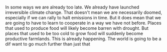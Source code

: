 In some ways we are already too late. We already have launched irreversible climate change. That doesn't mean we are necessarily doomed, especially if we can rally to halt emissions in time. But it does mean that we are going to have to learn to cooperate in a way we have not before. Places that used to produce food will likely become barren with drought. But places that used to be too cold to grow food will suddenly become productive farmlands. This is already happening. The world is going to be a dif want to go much further than just that
